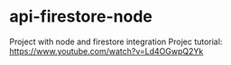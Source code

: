 # api-firestore-node
Project with node and firestore integration
Projec tutorial: https://www.youtube.com/watch?v=Ld4OGwpQ2Yk
